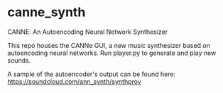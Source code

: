 # canne_synth
CANNE: An Autoencoding Neural Network Synthesizer

This repo houses the CANNe GUI, a new music synthesizer based on autoencoding neural networks.
Run player.py to generate and play new sounds.

A sample of the autoencoder's output can be found here: https://soundcloud.com/ann_synth/synthprov 
